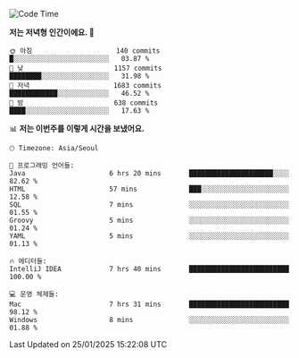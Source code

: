   <!--START_SECTION:waka-->
![Code Time](http://img.shields.io/badge/Code%20Time-482%20hrs%2034%20mins-blue)

**저는 저녁형 인간이에요. 🦉** 

```text
🌞 아침                     140 commits         █░░░░░░░░░░░░░░░░░░░░░░░░   03.87 % 
🌆 낮　                     1157 commits        ████████░░░░░░░░░░░░░░░░░   31.98 % 
🌃 저녁                     1683 commits        ████████████░░░░░░░░░░░░░   46.52 % 
🌙 밤　                     638 commits         ████░░░░░░░░░░░░░░░░░░░░░   17.63 % 
```


📊 **저는 이번주를 이렇게 시간을 보냈어요.** 

```text
🕑︎ Timezone: Asia/Seoul

💬 프로그래밍 언어들: 
Java                     6 hrs 20 mins       █████████████████████░░░░   82.62 % 
HTML                     57 mins             ███░░░░░░░░░░░░░░░░░░░░░░   12.58 % 
SQL                      7 mins              ░░░░░░░░░░░░░░░░░░░░░░░░░   01.55 % 
Groovy                   5 mins              ░░░░░░░░░░░░░░░░░░░░░░░░░   01.24 % 
YAML                     5 mins              ░░░░░░░░░░░░░░░░░░░░░░░░░   01.13 % 

🔥 에디터들: 
IntelliJ IDEA            7 hrs 40 mins       █████████████████████████   100.00 % 

💻 운영 체제들: 
Mac                      7 hrs 31 mins       █████████████████████████   98.12 % 
Windows                  8 mins              ░░░░░░░░░░░░░░░░░░░░░░░░░   01.88 % 
```


 Last Updated on 25/01/2025 15:22:08 UTC
<!--END_SECTION:waka-->
